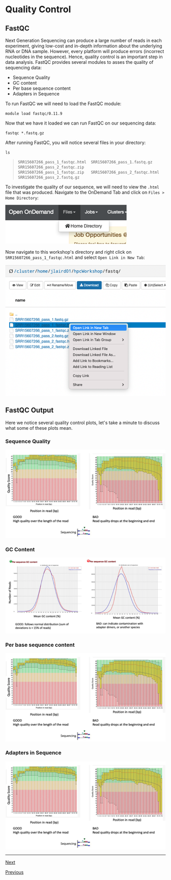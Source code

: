 # Quality Control

## FastQC

Next Generation Sequencing can produce a large number of reads in each experiment, giving low-cost and in-depth information about the underlying RNA or DNA sample. However, every platform will produce errors (incorrect nucleotides in the sequence). Hence, quality control is an important step in data analysis. FastQC provides several modules to asses the quality of sequencing data:

- Sequence Quality
- GC content
- Per base sequence content
- Adapters in Sequence

To run FastQC we will need to load the FastQC module:

```
module load fastqc/0.11.9
```

Now that we have it loaded we can run FastQC on our sequencing data:

```
fastqc *.fastq.gz
```

After running FastQC, you will notice several files in your directory:

```
ls
```
> ```
> SRR15607266_pass_1_fastqc.html  SRR15607266_pass_1.fastq.gz     SRR15607266_pass_2_fastqc.zip
> SRR15607266_pass_1_fastqc.zip   SRR15607266_pass_2_fastqc.html  SRR15607266_pass_2.fastq.gz
> ```

To investigate the quality of our sequence, we will need to view the `.html` file that was produced. Navigate to the OnDemand Tab and click on `Files > Home Directory`:

![](../images/files_home.png)

Now navigate to this workshop's directory and right click on `SRR15607266_pass_1_fastqc.html` and select `Open Link in New Tab`:

![](../images/fastqc_html.png)

## FastQC Output

Here we notice several quality control plots, let's take a minute to discuss what some of these plots mean.

### Sequence Quality

![](../images/seq_qual_hist.png)

### GC Content

![](../images/gc.png)

### Per base sequence content

![](../images/seq_qual_hist.png)

### Adapters in Sequence

![](../images/seq_qual_hist.png)

_________________________________________________________________________________________________________________________________________________________

[Next](lesson5.md)

[Previous](lesson3.md)
